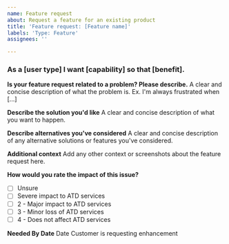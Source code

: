 ```yaml
---
name: Feature request
about: Request a feature for an existing product
title: 'Feature request: [Feature name]'
labels: 'Type: Feature'
assignees: ''

---
```


### As a [user type] I want [capability] so that [benefit].

**Is your feature request related to a problem? Please describe.**
A clear and concise description of what the problem is. Ex. I'm always frustrated when [...]

**Describe the solution you'd like**
A clear and concise description of what you want to happen.

**Describe alternatives you've considered**
A clear and concise description of any alternative solutions or features you've considered.

**Additional context**
Add any other context or screenshots about the feature request here.

**How would you rate the impact of this issue?**
- [ ] Unsure
- [ ] Severe impact to ATD services
- [ ] 2 - Major impact to ATD services
- [ ] 3 - Minor loss of ATD services
- [ ] 4 - Does not affect ATD services

**Needed By Date**
Date Customer is requesting enhancement
